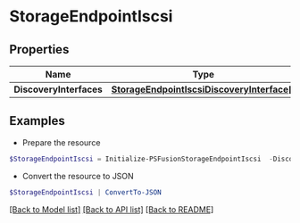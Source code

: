 # StorageEndpointIscsi
## Properties

Name | Type | Description | Notes
------------ | ------------- | ------------- | -------------
**DiscoveryInterfaces** | [**StorageEndpointIscsiDiscoveryInterface[]**](StorageEndpointIscsiDiscoveryInterface.md) |  | [optional] 

## Examples

- Prepare the resource
```powershell
$StorageEndpointIscsi = Initialize-PSFusionStorageEndpointIscsi  -DiscoveryInterfaces null
```

- Convert the resource to JSON
```powershell
$StorageEndpointIscsi | ConvertTo-JSON
```

[[Back to Model list]](../README.md#documentation-for-models) [[Back to API list]](../README.md#documentation-for-api-endpoints) [[Back to README]](../README.md)


